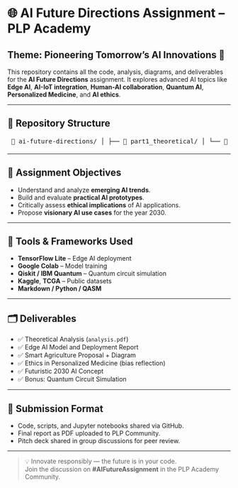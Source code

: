 # 🌐 AI Future Directions Assignment – PLP Academy

## Theme: Pioneering Tomorrow’s AI Innovations 🚀

This repository contains all the code, analysis, diagrams, and deliverables for the **AI Future Directions** assignment. It explores advanced AI topics like **Edge AI**, **AI-IoT integration**, **Human-AI collaboration**, **Quantum AI**, **Personalized Medicine**, and **AI ethics**.

---

## 📁 Repository Structure

<pre> 📁 ai-future-directions/ │ ├── 📂 part1_theoretical/ │ └── 📄 analysis.pdf # Essay answers + smart cities case critique │ ├── 📂 part2_practical/ │ ├── 📂 task1_edge_ai/ │ │ ├── 📄 image_classifier.ipynb # TFLite-compatible image classification notebook │ │ ├── 📄 tflite_model.tflite # Converted Edge AI model │ │ └── 📄 report.md # Accuracy + deployment explanation │ │ │ ├── 📂 task2_iot_agriculture/ │ │ ├── 📄 proposal.md # Smart agriculture system design │ │ └── 🖼️ data_flow_diagram.png # AI-IoT sensor processing diagram │ │ │ ├── 📂 task3_personalized_ethics/ │ │ └── 📄 bias_reflection.md # 300-word bias and fairness strategy analysis │ ├── 📂 part3_future_proposal/ │ └── 📄 ai_2030_concept.pdf # 1-page AI concept for 2030 │ ├── 📂 bonus_quantum_simulation/ │ ├── 📄 quantum_circuit_code.qasm # Quantum circuit for AI task │ └── 📄 explanation.md # Optimization impact explanation │ └── 📄 README.md # Project overview (this file) </pre>


---

## 🎯 Assignment Objectives

- Understand and analyze **emerging AI trends**.
- Build and evaluate **practical AI prototypes**.
- Critically assess **ethical implications** of AI applications.
- Propose **visionary AI use cases** for the year 2030.

---

## 🧰 Tools & Frameworks Used

- **TensorFlow Lite** – Edge AI deployment  
- **Google Colab** – Model training  
- **Qiskit / IBM Quantum** – Quantum circuit simulation  
- **Kaggle**, **TCGA** – Public datasets  
- **Markdown / Python / QASM**

---

## 🗂️ Deliverables

- ✅ Theoretical Analysis (`analysis.pdf`)
- ✅ Edge AI Model and Deployment Report
- ✅ Smart Agriculture Proposal + Diagram
- ✅ Ethics in Personalized Medicine (bias reflection)
- ✅ Futuristic 2030 AI Concept
- ✅ Bonus: Quantum Circuit Simulation

---

## 📑 Submission Format

- Code, scripts, and Jupyter notebooks shared via GitHub.
- Final report as PDF uploaded to PLP Community.
- Pitch deck shared in group discussions for peer review.

---


> 💡 Innovate responsibly — the future is in your code.  
> Join the discussion on **#AIFutureAssignment** in the PLP Academy Community.


